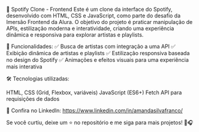 🎵 Spotify Clone - Frontend
Este é um clone da interface do Spotify, desenvolvido com HTML, CSS e JavaScript, como parte do desafio da Imersão Frontend da Alura. O objetivo do projeto é praticar manipulação de APIs, estilização moderna e interatividade, criando uma experiência dinâmica e responsiva para explorar artistas e playlists.

🚀 Funcionalidades:
✅ Busca de artistas com integração a uma API
✅ Exibição dinâmica de artistas e playlists
✅ Estilização responsiva baseada no design do Spotify
✅ Animações e efeitos visuais para uma experiência mais interativa

🛠 Tecnologias utilizadas:

HTML, CSS (Grid, Flexbox, variáveis)
JavaScript (ES6+)
Fetch API para requisições de dados

💼 Confira no LinkedIn: https://www.linkedin.com/in/amandasilvafranco/

Se você curtiu, deixe um ⭐ no repositório e me siga para mais projetos! 🚀🎧
